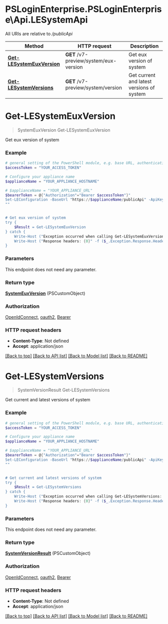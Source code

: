 # PSLoginEnterprise.PSLoginEnterprise\Api.LESystemApi

All URIs are relative to */publicApi*

Method | HTTP request | Description
------------- | ------------- | -------------
[**Get-LESystemEuxVersion**](LESystemApi.md#Get-LESystemEuxVersion) | **GET** /v7-preview/system/eux-version | Get eux version of system
[**Get-LESystemVersions**](LESystemApi.md#Get-LESystemVersions) | **GET** /v7-preview/system/version | Get current and latest versions of system


<a id="Get-LESystemEuxVersion"></a>
# **Get-LESystemEuxVersion**
> SystemEuxVersion Get-LESystemEuxVersion<br>

Get eux version of system

### Example
```powershell
# general setting of the PowerShell module, e.g. base URL, authentication, etc
$accessToken = "YOUR_ACCESS_TOKEN"

# Configure your appliance name
$applianceName = "YOUR_APPLIANCE_HOSTNAME"

# $applianceName = "YOUR_APPLIANCE_URL"
$bearerToken = @{"Authorization"="Bearer $accessToken"}"
Set-LEConfiguration -BaseUrl "https://$applianceName/publicApi" -ApiKey $bearerToken
""


# Get eux version of system
try {
    $Result = Get-LESystemEuxVersion
} catch {
    Write-Host ("Exception occurred when calling Get-LESystemEuxVersion: {0}" -f ($_.ErrorDetails | ConvertFrom-Json))
    Write-Host ("Response headers: {0}" -f ($_.Exception.Response.Headers | ConvertTo-Json))
}
```

### Parameters
This endpoint does not need any parameter.

### Return type

[**SystemEuxVersion**](SystemEuxVersion.md) (PSCustomObject)

### Authorization

[OpenIdConnect](../README.md#OpenIdConnect), [oauth2](../README.md#oauth2), [Bearer](../README.md#Bearer)

### HTTP request headers

 - **Content-Type**: Not defined
 - **Accept**: application/json

[[Back to top]](#) [[Back to API list]](../README.md#documentation-for-api-endpoints) [[Back to Model list]](../README.md#documentation-for-models) [[Back to README]](../README.md)

<a id="Get-LESystemVersions"></a>
# **Get-LESystemVersions**
> SystemVersionResult Get-LESystemVersions<br>

Get current and latest versions of system

### Example
```powershell
# general setting of the PowerShell module, e.g. base URL, authentication, etc
$accessToken = "YOUR_ACCESS_TOKEN"

# Configure your appliance name
$applianceName = "YOUR_APPLIANCE_HOSTNAME"

# $applianceName = "YOUR_APPLIANCE_URL"
$bearerToken = @{"Authorization"="Bearer $accessToken"}"
Set-LEConfiguration -BaseUrl "https://$applianceName/publicApi" -ApiKey $bearerToken
""


# Get current and latest versions of system
try {
    $Result = Get-LESystemVersions
} catch {
    Write-Host ("Exception occurred when calling Get-LESystemVersions: {0}" -f ($_.ErrorDetails | ConvertFrom-Json))
    Write-Host ("Response headers: {0}" -f ($_.Exception.Response.Headers | ConvertTo-Json))
}
```

### Parameters
This endpoint does not need any parameter.

### Return type

[**SystemVersionResult**](SystemVersionResult.md) (PSCustomObject)

### Authorization

[OpenIdConnect](../README.md#OpenIdConnect), [oauth2](../README.md#oauth2), [Bearer](../README.md#Bearer)

### HTTP request headers

 - **Content-Type**: Not defined
 - **Accept**: application/json

[[Back to top]](#) [[Back to API list]](../README.md#documentation-for-api-endpoints) [[Back to Model list]](../README.md#documentation-for-models) [[Back to README]](../README.md)

